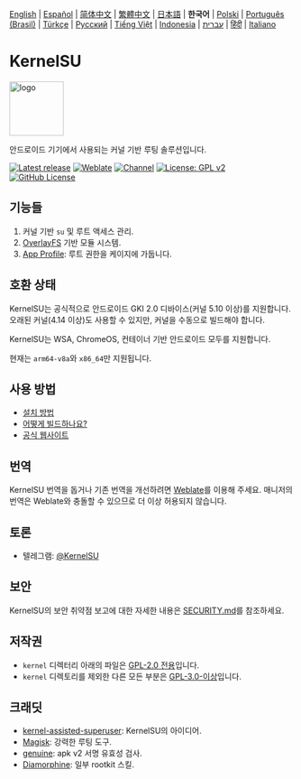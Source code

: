[English](README.md) | [Español](README_ES.md) | [简体中文](README_CN.md) | [繁體中文](README_TW.md) | [日本語](README_JP.md) | **한국어** | [Polski](README_PL.md) | [Português (Brasil)](README_PT-BR.md) | [Türkçe](README_TR.md) | [Русский](README_RU.md) | [Tiếng Việt](README_VI.md) | [Indonesia](README_ID.md) | [עברית](README_IW.md) | [हिंदी](README_IN.md) | [Italiano](README_IT.md)

# KernelSU

<img src="https://kernelsu.org/logo.png" style="width: 96px;" alt="logo">

안드로이드 기기에서 사용되는 커널 기반 루팅 솔루션입니다.

[![Latest release](https://img.shields.io/github/v/release/Quixoticly/KernelSU?label=Release&logo=github)](https://github.com/Quixoticly/KernelSU/releases/latest)
[![Weblate](https://img.shields.io/badge/Localization-Weblate-teal?logo=weblate)](https://hosted.weblate.org/engage/kernelsu)
[![Channel](https://img.shields.io/badge/Follow-Telegram-blue.svg?logo=telegram)](https://t.me/KernelSU)
[![License: GPL v2](https://img.shields.io/badge/License-GPL%20v2-orange.svg?logo=gnu)](https://www.gnu.org/licenses/old-licenses/gpl-2.0.en.html)
[![GitHub License](https://img.shields.io/github/license/Quixoticly/KernelSU?logo=gnu)](/LICENSE)

## 기능들

1. 커널 기반 `su` 및 루트 액세스 관리.
2. [OverlayFS](https://en.wikipedia.org/wiki/OverlayFS) 기반 모듈 시스템.
3. [App Profile](https://kernelsu.org/guide/app-profile.html): 루트 권한을 케이지에 가둡니다.

## 호환 상태

KernelSU는 공식적으로 안드로이드 GKI 2.0 디바이스(커널 5.10 이상)를 지원합니다. 오래된 커널(4.14 이상)도 사용할 수 있지만, 커널을 수동으로 빌드해야 합니다.

KernelSU는 WSA, ChromeOS, 컨테이너 기반 안드로이드 모두를 지원합니다.

현재는 `arm64-v8a`와 `x86_64`만 지원됩니다.

## 사용 방법

- [설치 방법](https://kernelsu.org/guide/installation.html)
- [어떻게 빌드하나요?](https://kernelsu.org/guide/how-to-build.html)
- [공식 웹사이트](https://kernelsu.org/)

## 번역

KernelSU 번역을 돕거나 기존 번역을 개선하려면 [Weblate](https://hosted.weblate.org/engage/kernelsu/)를 이용해 주세요. 매니저의 번역은 Weblate와 충돌할 수 있으므로 더 이상 허용되지 않습니다.

## 토론

- 텔레그램: [@KernelSU](https://t.me/KernelSU)

## 보안

KernelSU의 보안 취약점 보고에 대한 자세한 내용은 [SECURITY.md](/SECURITY.md)를 참조하세요.

## 저작권

- `kernel` 디렉터리 아래의 파일은 [GPL-2.0 전용](https://www.gnu.org/licenses/old-licenses/gpl-2.0.en.html)입니다.
- `kernel` 디렉토리를 제외한 다른 모든 부분은 [GPL-3.0-이상](https://www.gnu.org/licenses/gpl-3.0.html)입니다.

## 크래딧

- [kernel-assisted-superuser](https://git.zx2c4.com/kernel-assisted-superuser/about/): KernelSU의 아이디어.
- [Magisk](https://github.com/topjohnwu/Magisk): 강력한 루팅 도구.
- [genuine](https://github.com/brevent/genuine/): apk v2 서명 유효성 검사.
- [Diamorphine](https://github.com/m0nad/Diamorphine): 일부 rootkit 스킬.
